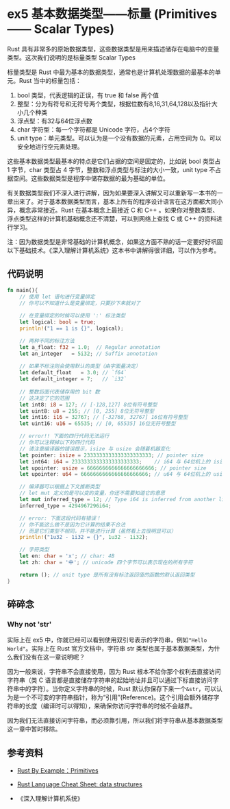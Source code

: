 # ex5 基本数据类型——标量 (Primitives —— Scalar Types)

Rust 具有非常多的原始数据类型，这些数据类型是用来描述储存在电脑中的变量类型。这次我们说明的是标量类型 Scalar Types

标量类型是 Rust 中最为基本的数据类型，通常也是计算机处理数据的最基本的单元。Rust 当中的标量包括：

1. bool 类型，代表逻辑的正误，有 true 和 false 两个值
2. 整型：分为有符号和无符号两个类型，根据位数有8,16,31,64,128以及指针大小几个种类
3. 浮点型：有32与64位浮点数
4. char 字符型：每一个字符都是 Unicode 字符，占4个字符
5. unit type：单元类型。可以认为是一个没有数据的元素，占用空间为 0。可以安全地进行空元素处理。

这些基本数据类型最基本的特点是它们占据的空间是固定的，比如说 bool 类型占 1 字节，char 类型占 4 字节，整数和浮点类型与标注的大小一致，unit type 不占据空间。这些数据类型是程序中储存数据的最为基础的单位。

有关数据类型我们不深入进行讲解，因为如果要深入讲解又可以重新写一本书的一章出来了。对于基本数据类型而言，基本上所有的程序设计语言在这方面都大同小异，概念非常接近。Rust 在基本概念上最接近 C 和 C++ 。如果你对整数类型、浮点类型这样的计算机基础概念还不清楚，可以到网络上查找 C 或 C++ 的资料进行学习。

注：因为数据类型是非常基础的计算机概念，如果这方面不熟的话一定要好好巩固以下基础技术。《深入理解计算机系统》这本书中讲解得很详细，可以作为参考。

## 代码说明

```rust
fn main(){
    // 使用 let 语句进行变量绑定
    // 你可以不知道什么是变量绑定，只要抄下来就对了
    
    // 在变量绑定的时候可以使用 ':' 标注类型
    let logical: bool = true;
    println!("1 == 1 is {}", logical);

    // 两种不同的标注方法
    let a_float: f32 = 1.0;  // Regular annotation
    let an_integer   = 5i32; // Suffix annotation
    
    // 如果不标注则会使用默认的类型（由字面量决定） 
    let default_float   = 3.0; // `f64`
    let default_integer = 7;   // `i32`
    
    // 整数后面代表储存用的 bit 数
    // 这决定了它的范围
    let int8: i8 = 127; // [-128,127] 8位有符号整型
    let uint8: u8 = 255; // [0, 255] 8位无符号整型
    let int16: i16 = 32767; // [-32768, 32767] 16位有符号整型
    let uint16: u16 = 65535; // [0, 65535] 16位无符号整型

    // error!! 下面的四行代码无法运行
    // 你可以注释掉以下的四行代码
    // 请注意编译器的错误提示，isize 与 usize 会随着机器变化
    let pointer: isize = 2333333333333333333333; // pointer size
    let int64: i64 = 2333333333333333333333;    // i64 与 64位机上的 isize 相同
    let upointer: usize = 6666666666666666666666; // pointer size
    let upointer: u64 = 6666666666666666666666; // u64 与 64位机上的 usize 相同

    // 编译器可以根据上下文推断类型
    // let mut 定义的是可以变的变量，你还不需要知道它的意思
    let mut inferred_type = 12; // Type i64 is inferred from another line
    inferred_type = 4294967296i64;

    // error: 下面这段代码有错误！
    // 你不能这么做不是因为它计算的结果不合法
    // 而是它们类型不相同，并不能进行计算（虽然看上去很明显可以）
    println!("1u32 - 1i32 = {}", 1u32 - 1i32);

    // 字符类型
    let en: char = 'x'; // char: 4B
    let zh: char = '中'; // unicode 四个字节可以表示现在的所有字符

    return (); // unit type 是所有没有标注返回值的函数的默认返回类型
}
```

## 碎碎念

### Why not 'str'

实际上在 ex5 中，你就已经可以看到使用双引号表示的字符串，例如`"Hello World"`。实际上在 Rust 官方文档中，字符串 str 类型也属于基本数据类型，为什么我们没有在这一章说明呢？

因为一般来说，字符串不会直接使用，因为 Rust 根本不给你那个权利去直接访问字符串（类 C 语言都是直接储存字符串的起始地址并且可以通过下标直接访问字符串中的字符）。当你定义字符串的时候，Rust 默认你保存下来一个`&str`，可以认为是一个不可变的字符串指针，称为“引用”(Reference)。这个引用会额外储存字符串的长度（编译时可以得知），来确保你访问字符串的时候不会越界。

因为我们无法直接访问字符串，而必须靠引用，所以我们将字符串从基本数据类型这一章中暂时移除。

## 参考资料

- [Rust By Example：Primitives](https://doc.rust-lang.org/rust-by-example/primitives.html)

- [Rust Language Cheat Sheet: data structures](https://cheats.rs/#data-structures)

- 《深入理解计算机系统》
